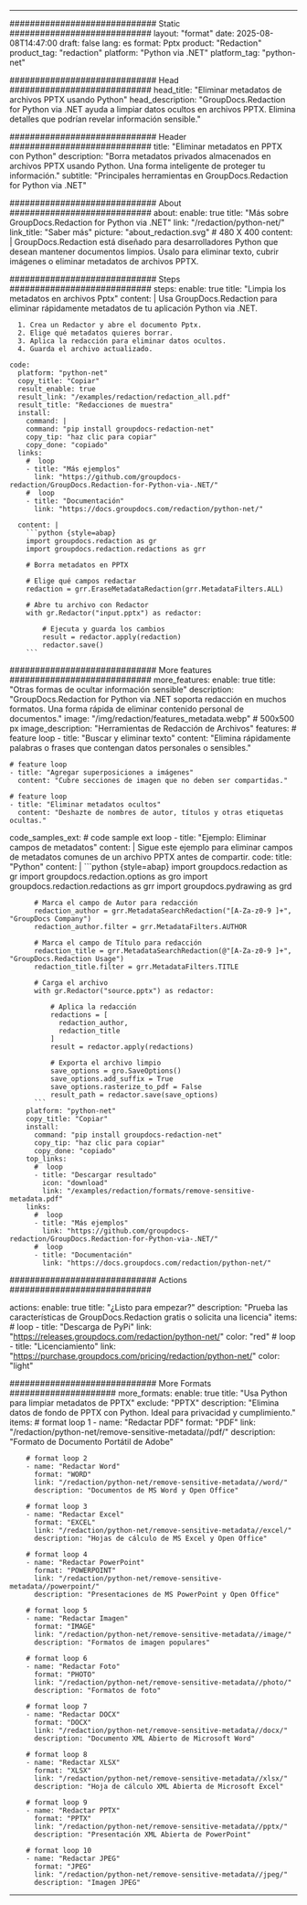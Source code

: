 
---
############################# Static ############################
layout: "format"
date:  2025-08-08T14:47:00
draft: false
lang: es
format: Pptx
product: "Redaction"
product_tag: "redaction"
platform: "Python via .NET"
platform_tag: "python-net"

############################# Head ############################
head_title: "Eliminar metadatos de archivos PPTX usando Python"
head_description: "GroupDocs.Redaction for Python via .NET ayuda a limpiar datos ocultos en archivos PPTX. Elimina detalles que podrían revelar información sensible."

############################# Header ############################
title: "Eliminar metadatos en PPTX con Python" 
description: "Borra metadatos privados almacenados en archivos PPTX usando Python. Una forma inteligente de proteger tu información."
subtitle: "Principales herramientas en GroupDocs.Redaction for Python via .NET" 

############################# About ############################
about:
    enable: true
    title: "Más sobre GroupDocs.Redaction for Python via .NET"
    link: "/redaction/python-net/"
    link_title: "Saber más"
    picture: "about_redaction.svg" # 480 X 400
    content: |
       GroupDocs.Redaction está diseñado para desarrolladores Python que desean mantener documentos limpios. Úsalo para eliminar texto, cubrir imágenes o eliminar metadatos de archivos PPTX.

############################# Steps ############################
steps:
    enable: true
    title: "Limpia los metadatos en archivos Pptx"
    content: |
      Usa GroupDocs.Redaction para eliminar rápidamente metadatos de tu aplicación Python via .NET.
      
      1. Crea un Redactor y abre el documento Pptx.
      2. Elige qué metadatos quieres borrar.
      3. Aplica la redacción para eliminar datos ocultos.
      4. Guarda el archivo actualizado.
   
    code:
      platform: "python-net"
      copy_title: "Copiar"
      result_enable: true
      result_link: "/examples/redaction/redaction_all.pdf"
      result_title: "Redacciones de muestra"
      install:
        command: |
        command: "pip install groupdocs-redaction-net"
        copy_tip: "haz clic para copiar"
        copy_done: "copiado"
      links:
        #  loop
        - title: "Más ejemplos"
          link: "https://github.com/groupdocs-redaction/GroupDocs.Redaction-for-Python-via-.NET/"
        #  loop
        - title: "Documentación"
          link: "https://docs.groupdocs.com/redaction/python-net/"
          
      content: |
        ```python {style=abap}
        import groupdocs.redaction as gr
        import groupdocs.redaction.redactions as grr

        # Borra metadatos en PPTX

        # Elige qué campos redactar
        redaction = grr.EraseMetadataRedaction(grr.MetadataFilters.ALL)

        # Abre tu archivo con Redactor
        with gr.Redactor("input.pptx") as redactor:

            # Ejecuta y guarda los cambios
            result = redactor.apply(redaction)
            redactor.save()
        ```            


############################# More features ############################
more_features:
  enable: true
  title: "Otras formas de ocultar información sensible"
  description: "GroupDocs.Redaction for Python via .NET soporta redacción en muchos formatos. Una forma rápida de eliminar contenido personal de documentos."
  image: "/img/redaction/features_metadata.webp" # 500x500 px
  image_description: "Herramientas de Redacción de Archivos"
  features:
    # feature loop
    - title: "Buscar y eliminar texto"
      content: "Elimina rápidamente palabras o frases que contengan datos personales o sensibles."

    # feature loop
    - title: "Agregar superposiciones a imágenes"
      content: "Cubre secciones de imagen que no deben ser compartidas."

    # feature loop
    - title: "Eliminar metadatos ocultos"
      content: "Deshazte de nombres de autor, títulos y otras etiquetas ocultas."
      
  code_samples_ext:
    # code sample ext loop
    - title: "Ejemplo: Eliminar campos de metadatos"
      content: |
        Sigue este ejemplo para eliminar campos de metadatos comunes de un archivo PPTX antes de compartir.
      code:
        title: "Python"
        content: |
          ```python {style=abap}
          import groupdocs.redaction as gr
          import groupdocs.redaction.options as gro
          import groupdocs.redaction.redactions as grr
          import groupdocs.pydrawing as grd

          # Marca el campo de Autor para redacción
          redaction_author = grr.MetadataSearchRedaction("[A-Za-z0-9 ]+", "GroupDocs Company")
          redaction_author.filter = grr.MetadataFilters.AUTHOR

          # Marca el campo de Título para redacción
          redaction_title = grr.MetadataSearchRedaction(@"[A-Za-z0-9 ]+", "GroupDocs.Redaction Usage")
          redaction_title.filter = grr.MetadataFilters.TITLE

          # Carga el archivo
          with gr.Redactor("source.pptx") as redactor:

              # Aplica la redacción
              redactions = [
                redaction_author,
                redaction_title
              ]
              result = redactor.apply(redactions)

              # Exporta el archivo limpio
              save_options = gro.SaveOptions()
              save_options.add_suffix = True
              save_options.rasterize_to_pdf = False
              result_path = redactor.save(save_options)
          ```
        platform: "python-net"
        copy_title: "Copiar"
        install:
          command: "pip install groupdocs-redaction-net"
          copy_tip: "haz clic para copiar"
          copy_done: "copiado"
        top_links:
          #  loop
          - title: "Descargar resultado"
            icon: "download"
            link: "/examples/redaction/formats/remove-sensitive-metadata.pdf"
        links:
          #  loop
          - title: "Más ejemplos"
            link: "https://github.com/groupdocs-redaction/GroupDocs.Redaction-for-Python-via-.NET/"
          #  loop
          - title: "Documentación"
            link: "https://docs.groupdocs.com/redaction/python-net/"


############################# Actions ############################

actions:
  enable: true
  title: "¿Listo para empezar?"
  description: "Prueba las características de GroupDocs.Redaction gratis o solicita una licencia"
  items:
    #  loop
    - title: "Descarga de PyPi"
      link: "https://releases.groupdocs.com/redaction/python-net/"
      color: "red"
        #  loop
    - title: "Licenciamiento"
      link: "https://purchase.groupdocs.com/pricing/redaction/python-net/"
      color: "light"


############################# More Formats #####################
more_formats:
    enable: true
    title: "Usa Python para limpiar metadatos de PPTX"
    exclude: "PPTX"
    description: "Elimina datos de fondo de PPTX con Python. Ideal para privacidad y cumplimiento."
    items: 
        # format loop 1
        - name: "Redactar PDF"
          format: "PDF"
          link: "/redaction/python-net/remove-sensitive-metadata//pdf/"
          description: "Formato de Documento Portátil de Adobe"

        # format loop 2
        - name: "Redactar Word"
          format: "WORD"
          link: "/redaction/python-net/remove-sensitive-metadata//word/"
          description: "Documentos de MS Word y Open Office"
          
        # format loop 3
        - name: "Redactar Excel"
          format: "EXCEL"
          link: "/redaction/python-net/remove-sensitive-metadata//excel/"
          description: "Hojas de cálculo de MS Excel y Open Office"

        # format loop 4
        - name: "Redactar PowerPoint"
          format: "POWERPOINT"
          link: "/redaction/python-net/remove-sensitive-metadata//powerpoint/"
          description: "Presentaciones de MS PowerPoint y Open Office"

        # format loop 5
        - name: "Redactar Imagen"
          format: "IMAGE"
          link: "/redaction/python-net/remove-sensitive-metadata//image/"
          description: "Formatos de imagen populares"

        # format loop 6
        - name: "Redactar Foto"
          format: "PHOTO"
          link: "/redaction/python-net/remove-sensitive-metadata//photo/"
          description: "Formatos de foto"

        # format loop 7
        - name: "Redactar DOCX"
          format: "DOCX"
          link: "/redaction/python-net/remove-sensitive-metadata//docx/"
          description: "Documento XML Abierto de Microsoft Word"
          
        # format loop 8
        - name: "Redactar XLSX"
          format: "XLSX"
          link: "/redaction/python-net/remove-sensitive-metadata//xlsx/"
          description: "Hoja de cálculo XML Abierta de Microsoft Excel"
          
        # format loop 9
        - name: "Redactar PPTX"
          format: "PPTX"
          link: "/redaction/python-net/remove-sensitive-metadata//pptx/"
          description: "Presentación XML Abierta de PowerPoint"

        # format loop 10
        - name: "Redactar JPEG"
          format: "JPEG"
          link: "/redaction/python-net/remove-sensitive-metadata//jpeg/"
          description: "Imagen JPEG"


---